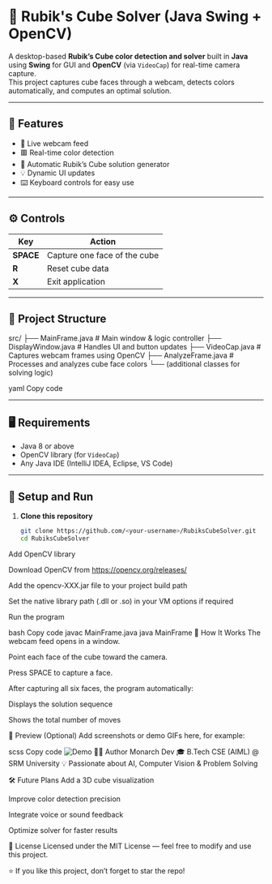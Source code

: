 # 🧩 Rubik's Cube Solver (Java Swing + OpenCV)

A desktop-based **Rubik’s Cube color detection and solver** built in **Java** using **Swing** for GUI and **OpenCV** (via `VideoCap`) for real-time camera capture.  
This project captures cube faces through a webcam, detects colors automatically, and computes an optimal solution.

---

## 🚀 Features

- 🎥 Live webcam feed
- 🟥 Real-time color detection
- 🧠 Automatic Rubik’s Cube solution generator
- 💡 Dynamic UI updates
- ⌨️ Keyboard controls for easy use

---

## ⚙️ Controls

| Key | Action |
|-----|---------|
| **SPACE** | Capture one face of the cube |
| **R** | Reset cube data |
| **X** | Exit application |

---

## 🧱 Project Structure

src/
├── MainFrame.java # Main window & logic controller
├── DisplayWindow.java # Handles UI and button updates
├── VideoCap.java # Captures webcam frames using OpenCV
├── AnalyzeFrame.java # Processes and analyzes cube face colors
└── (additional classes for solving logic)

yaml
Copy code

---

## 🖥️ Requirements

- Java 8 or above  
- OpenCV library (for `VideoCap`)  
- Any Java IDE (IntelliJ IDEA, Eclipse, VS Code)

---

## 🔧 Setup and Run

1. **Clone this repository**
   ```bash
   git clone https://github.com/<your-username>/RubiksCubeSolver.git
   cd RubiksCubeSolver
Add OpenCV library

Download OpenCV from https://opencv.org/releases/

Add the opencv-XXX.jar file to your project build path

Set the native library path (.dll or .so) in your VM options if required

Run the program

bash
Copy code
javac MainFrame.java
java MainFrame
🧠 How It Works
The webcam feed opens in a window.

Point each face of the cube toward the camera.

Press SPACE to capture a face.

After capturing all six faces, the program automatically:

Displays the solution sequence

Shows the total number of moves

📸 Preview (Optional)
Add screenshots or demo GIFs here, for example:

scss
Copy code
![Demo](docs/demo.gif)
🧑‍💻 Author
Monarch Dev
🎓 B.Tech CSE (AIML) @ SRM University
💡 Passionate about AI, Computer Vision & Problem Solving

🛠️ Future Plans
Add a 3D cube visualization

Improve color detection precision

Integrate voice or sound feedback

Optimize solver for faster results

📜 License
Licensed under the MIT License — feel free to modify and use this project.

⭐ If you like this project, don’t forget to star the repo!
